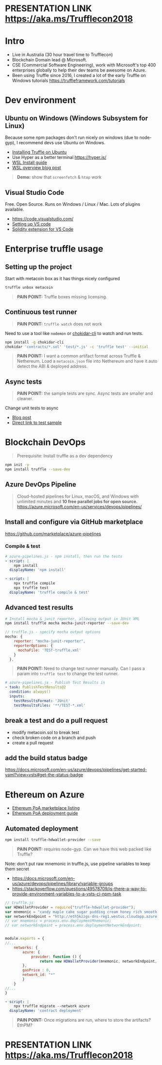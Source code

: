 # PRESENTATION LINK https://aka.ms/Trufflecon2018

# Intro
- Live in Australia (30 hour travel time to Trufflecon)
- Blockchain Domain lead @ Microsoft.
- CSE (Commercial Software Engineering), work with Microsoft's top 400 enterprises globally to help their dev teams be awesome on Azure.
- Been using Truffle since 2016, I created a lot of the early Truffle on Windows tutorials https://truffleframework.com/tutorials


# Dev environment

## Ubuntu on Windows (Windows Subsystem for Linux)
Because some npm packages don't run nicely on windows (due to node-gyp), I recommend devs use Ubuntu on Windows.

- [Installing Truffle on Ubuntu](https://davidburela.wordpress.com/2017/05/12/how-to-install-truffle-testrpc-on-ubuntu-or-windows-10-with-windows-subsystem-for-linux/)
- Use Hyper as a better terminal https://hyper.is/
- [WSL Install guide](https://docs.microsoft.com/en-us/windows/wsl/install-win10)
- [WSL overview blog post](https://blogs.msdn.microsoft.com/wsl/2016/04/22/windows-subsystem-for-linux-overview/)

> **Demo:** show that `screenfetch` & `htop` work


## Visual Studio Code
Free. Open Source. Runs on Windows / Linux / Mac. Lots of plugins available.

- https://code.visualstudio.com/
- [Setting up VS code](https://davidburela.wordpress.com/2016/11/18/configuring-visual-studio-code-for-ethereum-blockchain-development/)
- [Solidity extension for VS Code](https://marketplace.visualstudio.com/items?itemName=JuanBlanco.solidity)

# Enterprise truffle usage

## Setting up the project

Start with metacoin box as it has things nicely configured
``` bash
truffle unbox metacoin
```

> **PAIN POINT:** Truffle boxes missing licensing.

## Continuous test runner
> **PAIN POINT:** `truffle watch` does not work

Need to use a tool like `nodemon` or [chokidar-cli](https://www.npmjs.com/package/chokidar-cli) to watch and run tests.
``` bash
npm install -g chokidar-cli
chokidar 'contracts/*.sol' 'test/*.js' -c 'truffle test' --initial
```

> **PAIN POINT:** I want a common artifact format across Truffle & Nethereum. Load a `metacoin.json` file into Nethereum and have it auto detect the ABI & deployed address.

## Async tests
> **PAIN POINT:** the sample tests are sync. Async tests are smaller and cleaner.

Change unit tests to async
- [Blog post](https://davidburela.wordpress.com/2017/09/21/writing-truffle-tests-with-asyncawait/)
- [Direct link to test sample](https://github.com/DavidBurela/TruffleAsyncTests/blob/master/test/asyncmetacoin.js)

# Blockchain DevOps

> Prerequisite: Install truffle as a dev dependency
``` bash
npm init -y
npm install truffle --save-dev
```

## Azure DevOps Pipeline

> Cloud-hosted pipelines for Linux, macOS, and Windows with unlimited minutes and **10 free parallel jobs for open source.** https://azure.microsoft.com/en-us/services/devops/pipelines/

## Install and configure via GitHub marketplace
https://github.com/marketplace/azure-pipelines

### Compile & test

``` yaml
# azure-pipelines.js - npm install, then run the tests
- script: |
    npm install
  displayName: 'npm install'

- script: |
    npx truffle compile
    npx truffle test
  displayName: 'truffle compile & test'
```

## Advanced test results

``` bash
# Install mocha & junit reporter, allowing output in JUnit XML
npm install truffle mocha mocha-junit-reporter --save-dev
```

``` javascript
// truffle.js - specify mocha output options
mocha: {
    reporter: "mocha-junit-reporter",
    reporterOptions: {
      mochaFile: 'TEST-truffle.xml'
    }
  },
```

> **PAIN POINT:** Need to change test runner manually. Can I pass a param into `truffle test` to change the test runner.

``` yaml
# azure-pipelines.js - Publish Test Results in 
- task: PublishTestResults@2
  condition: always()
  inputs:
    testResultsFormat: 'JUnit'
    testResultsFiles: '**/TEST-*.xml' 
```

## break a test and do a pull request
- modify metacoin.sol to break test
- check broken code on a branch and push
- create a pull request

## add the build status badge
https://docs.microsoft.com/en-us/azure/devops/pipelines/get-started-yaml?view=vsts#get-the-status-badge

# Ethereum on Azure
- [Ethereum PoA marketplace listing](https://azuremarketplace.microsoft.com/en-us/marketplace/apps/microsoft-azure-blockchain.azure-blockchain-ethereum?tab=Overview)
- [Ethereum PoA deployment guide](https://docs.microsoft.com/en-us/azure/blockchain/templates/ethereum-poa-deployment)

## Automated deployment
``` bash
npm install truffle-hdwallet-provider --save
```
> **PAIN POINT:** requires node-gyp. Can we have this web packed like Truffle? 

Note: don't put raw mnemonic in truffle.js, use pipeline variables to keep them secret 
- https://docs.microsoft.com/en-us/azure/devops/pipelines/library/variable-groups
- https://stackoverflow.com/questions/49578709/is-there-a-way-to-provide-environment-variables-to-a-vsts-ci-npm-task

``` javascript
// truffle.js
var HDWalletProvider = require("truffle-hdwallet-provider");
var mnemonic = "candy maple cake sugar pudding cream honey rich smooth crumble sweet treat";
var networkEndpoint = "http://eth5kzzgs-dns-reg1.westus.cloudapp.azure.com:8540";
// var mnemonic = process.env.deploymentMnemonic;
// var networkEndpoint = process.env.deploymentNetworkEndpoint;


module.exports = {
//...
	networks: {
		azure: {
			provider: function () {
			    return new HDWalletProvider(mnemonic, networkEndpoint, 0)
		},
		gasPrice : 0,
		network_id: "*"
		}
	}
//...
}
```

``` yaml
- script: |
    npx truffle migrate --network azure
  displayName: 'contract deployment'
```

> **PAIN POINT:** Once migrations are run, where to store the artifacts? EthPM?


# PRESENTATION LINK https://aka.ms/Trufflecon2018
